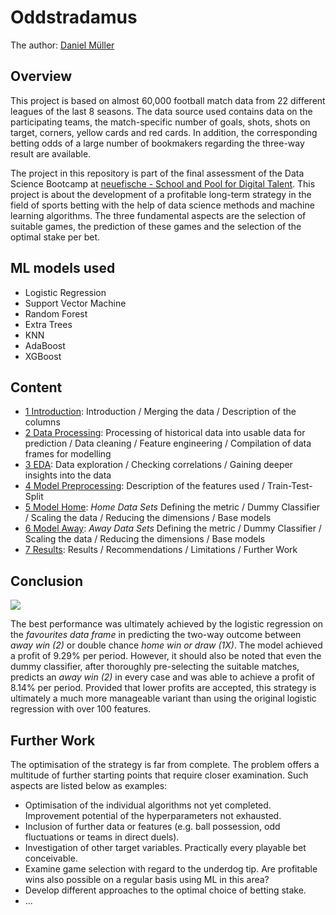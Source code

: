 # Oddstradamus

The author: [Daniel Müller](https://github.com/mue94)

## Overview

This project is based on almost 60,000 football match data from 22 different leagues of the last 8 seasons. The data source used contains data on the participating teams, the match-specific number of goals, shots, shots on target, corners, yellow cards and red cards. In addition, the corresponding betting odds of a large number of bookmakers regarding the three-way result are available.

The project in this repository is part of the final assessment of the Data Science Bootcamp at [neuefische - School and Pool for Digital Talent](https://www.neuefische.de). This project is about the development of a profitable long-term strategy in the field of sports betting with the help of data science methods and machine learning algorithms. The three fundamental aspects are the selection of suitable games, the prediction of these games and the selection of the optimal stake per bet.

## ML models used

- Logistic Regression
- Support Vector Machine
- Random Forest
- Extra Trees
- KNN
- AdaBoost
- XGBoost

## Content

- [1 Introduction](https://github.com/mue94/oddstradamus/blob/main/01_Introduction.ipynb): Introduction / Merging the data / Description of the columns
- [2 Data Processing](https://github.com/mue94/oddstradamus/blob/main/02_Data_Processing.ipynb): Processing of historical data into usable data for prediction / Data cleaning / Feature engineering / Compilation of data frames for modelling
- [3 EDA](https://github.com/mue94/oddstradamus/blob/main/03_EDA.ipynb): Data exploration / Checking correlations / Gaining deeper insights into the data
- [4 Model Preprocessing](https://github.com/mue94/oddstradamus/blob/main/04_Model_Preprocessing.ipynb): Description of the features used / Train-Test-Split
- [5 Model Home](https://github.com/mue94/oddstradamus/blob/main/05_Model_Home.ipynb): _Home Data Sets_ Defining the metric / Dummy Classifier / Scaling the data / Reducing the dimensions / Base models
- [6 Model Away](https://github.com/mue94/oddstradamus/blob/main/06_Model_Away.ipynb): _Away Data Sets_ Defining the metric / Dummy Classifier / Scaling the data / Reducing the dimensions / Base models
- [7 Results](https://github.com/mue94/oddstradamus/blob/main/07_Results.ipynb): Results / Recommendations / Limitations / Further Work

## Conclusion

![](results.png)

The best performance was ultimately achieved by the logistic regression on the _favourites data frame_ in predicting the two-way outcome between _away win (2)_ or double chance _home win or draw (1X)_. The model achieved a profit of 9.29% per period. However, it should also be noted that even the dummy classifier, after thoroughly pre-selecting the suitable matches, predicts an _away win (2)_ in every case and was able to achieve a profit of 8.14% per period. Provided that lower profits are accepted, this strategy is ultimately a much more manageable variant than using the original logistic regression with over 100 features.

## Further Work

The optimisation of the strategy is far from complete. The problem offers a multitude of further starting points that require closer examination. Such aspects are listed below as examples:


- Optimisation of the individual algorithms not yet completed. Improvement potential of the hyperparameters not exhausted.
- Inclusion of further data or features (e.g. ball possession, odd fluctuations or teams in direct duels).
- Investigation of other target variables. Practically every playable bet conceivable.
- Examine game selection with regard to the underdog tip. Are profitable wins also possible on a regular basis using ML in this area?
- Develop different approaches to the optimal choice of betting stake.
- ...